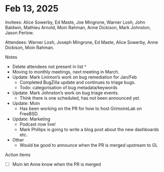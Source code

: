 # Feb 13, 2025

Invitees: Alice Sowerby, Ed Maste, Joe Mingrone, Warner Losh, John Baldwin, Mathieu Arnold, Moin Rahman, Anne Dickison, Mark Johnston, Jason Perlow.

Attendees: Warner Losh, Joseph Mingrone, Ed Maste, Alice Sowerby, Anne Dickison,  Moin Rahman.

Notes

* Delete attendees not present in list ^  
* Moving to monthly meetings, next meeting in March.  
* Update: Mark Linimon’s work on bug remediation for Jan/Feb  
  * Completed BugZilla update and continues to triage bugs.   
  * Todo: categorisation of bug metadata/keywords   
* Update: Mark Johnston’s work on bug triage events.  
  * Think there is one scheduled, has not been announced yet.   
* Update: Moin  
  * Has been working on the PR for how to host GrimoireLab on FreeBSD.   
* Update: Marketing  
  * Podcast now live\!   
  * Mark Phillips is going to write a blog post about the new dashboards etc.    
* Other  
  * Would be good to announce when the PR is merged upstream to GL

Action items

- [ ] Moin let Anne know when the PR is merged
